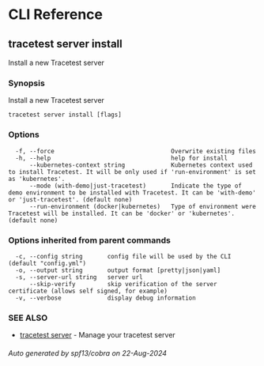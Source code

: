 # CLI Reference
## tracetest server install

Install a new Tracetest server

### Synopsis

Install a new Tracetest server

```
tracetest server install [flags]
```

### Options

```
  -f, --force                                 Overwrite existing files
  -h, --help                                  help for install
      --kubernetes-context string             Kubernetes context used to install Tracetest. It will be only used if 'run-environment' is set as 'kubernetes'.
      --mode (with-demo|just-tracetest)       Indicate the type of demo environment to be installed with Tracetest. It can be 'with-demo' or 'just-tracetest'. (default none)
      --run-environment (docker|kubernetes)   Type of environment were Tracetest will be installed. It can be 'docker' or 'kubernetes'. (default none)
```

### Options inherited from parent commands

```
  -c, --config string       config file will be used by the CLI (default "config.yml")
  -o, --output string       output format [pretty|json|yaml]
  -s, --server-url string   server url
      --skip-verify         skip verification of the server certificate (allows self signed, for example)
  -v, --verbose             display debug information
```

### SEE ALSO

* [tracetest server](tracetest_server.md)	 - Manage your tracetest server

###### Auto generated by spf13/cobra on 22-Aug-2024
